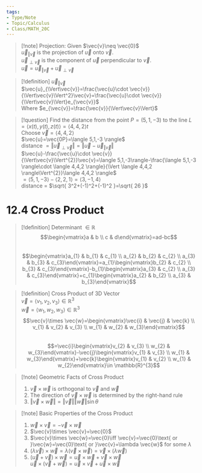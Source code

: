 ```yaml
---
tags:
- Type/Note
- Topic/Calculus
- Class/MATH_20C
---
```

> [!note] Projection: Given $\vec{v}\neq \vec{0}$  
> $\vec{u}_{\Vert\vec{v}}$ is the projection of $\vec{u}$ onto $\vec{v}$.  
> $\vec{u}_{\perp \vec{v}}$ is the component of $\vec{u}$ perpendicular to $\vec{v}$.  
> $\vec{u}=\vec{u}_{\Vert\vec{v}}+\vec{u}_{\perp \vec{v}}$  

> [!definition] $\vec{u}_{\Vert\vec{v}}$  
> $\vec{u}_{\Vert\vec{v}}=\frac{\vec{u}\cdot \vec{v}}{\Vert\vec{v}\Vert^2}\vec{v}=\frac{\vec{u}\cdot \vec{v}}{\Vert\vec{v}\Vert}e_{\vec{v}}$  
> Where $e_{\vec{v}}=\frac{\vec{v}}{\Vert\vec{v}\Vert}$  

> [!question] Find the distance from the point $P=(5,1,-3)$ to the line $L=\langle x(t),y(t),z(t) \rangle=\langle 4,4,2\rangle t$  
> Choose $\vec{v}=\langle 4,4,2\rangle$  
> $\vec{u}=\vec{0P}=\langle 5,1,-3 \rangle$  
> distance $=\Vert\vec{u}_{\perp \vec{v}}\Vert=\Vert\vec{u}-\vec{u}_{\Vert\vec{v}}\Vert$  
> $\vec{u}-\frac{\vec{u}\cdot \vec{v}}{\Vert\vec{v}\Vert^{2}}\vec{v}=\langle 5,1,-3\rangle-\frac{\langle 5,1,-3 \rangle\cdot \langle 4,4,2 \rangle}{\Vert \langle 4,4,2 \rangle\Vert^{2}}\langle 4,4,2 \rangle$  
> $=\langle 5, 1, -3 \rangle-\langle 2, 2, 1 \rangle=\langle 3, -1, 4 \rangle$  
> distance = $\sqrt{ 3^2+(-1)^2+(-1)^2 }=\sqrt{ 26 }$  

# 12.4 Cross Product  

> [!definition] Determinant $\in\mathbb{R}$  
> $$\begin{vmatrix}a & b \\ c & d\end{vmatrix}=ad-bc$$  
> $$\begin{vmatrix}a_{1} & b_{1} & c_{1} \\  a_{2} & b_{2} & c_{2} \\  a_{3} & b_{3} & c_{3}\end{vmatrix}=a_{1}\begin{vmatrix}b_{2} & c_{2} \\  b_{3} & c_{3}\end{vmatrix}-b_{1}\begin{vmatrix}a_{3} & c_{2} \\  a_{3} & c_{3}\end{vmatrix}+c_{1}\begin{vmatrix}a_{2} & b_{2} \\  a_{3} & b_{3}\end{vmatrix}$$  

> [!definition] Cross Product of 3D Vector  
> $\vec{v}=\langle v_{1},v_{2},v_{3} \rangle\in \mathbb{R}^{3}$  
> $\vec{w}=\langle w_{1},w_{2},w_{3} \rangle\in \mathbb{R}^{3}$  
> $$\vec{v}\times \vec{w}=\begin{vmatrix}\vec{i} & \vec{j} & \vec{k} \\  v_{1} & v_{2} & v_{3} \\  w_{1} & w_{2} & w_{3}\end{vmatrix}$$  
> $$=\vec{i}\begin{vmatrix}v_{2} & v_{3} \\  w_{2} & w_{3}\end{vmatrix}-\vec{j}\begin{vmatrix}v_{1} & v_{3} \\  w_{1} & w_{3}\end{vmatrix}+\vec{k}\begin{vmatrix}v_{1} & v_{2} \\  w_{1} & w_{2}\end{vmatrix}\in \mathbb{R}^{3}$$  

> [!note] Geometric Facts of Cross Product  
> 1. $\vec{v}\times \vec{w}$ is orthogonal to $\vec{v}$ and $\vec{w}$  
> 2. The direction of $\vec{v}\times \vec{w}$ is determined by the right-hand rule  
> 3. $\Vert\vec{v}\times \vec{w}\Vert=\Vert\vec{v}\Vert\Vert\vec{w}\Vert\sin \theta$  

> [!note] Basic Properties of the Cross Product  
> 1. $\vec{w}\times \vec{v}=-\vec{v}\times \vec{w}$  
> 2. $\vec{v}\times \vec{v}=\vec{0}$  
> 3. $\vec{v}\times \vec{w}=\vec{0}\iff \vec{v}=\vec{0}\text{ or }\vec{w}=\vec{0}\text{ or }\vec{v}=\lambda \vec{w}$ for some $\lambda$  
> 4. $(\lambda \vec{v})\times \vec{w}=\lambda(\vec{v}\times \vec{w})=\vec{v}\times(\lambda \vec{w})$  
> 5. $(\vec{u}+\vec{v})\times \vec{w}=\vec{u}\times \vec{w}+\vec{v}\times \vec{w}$  
> $\vec{u}\times(\vec{v}+\vec{w})=\vec{u}\times \vec{v}+\vec{u}\times \vec{w}$  
